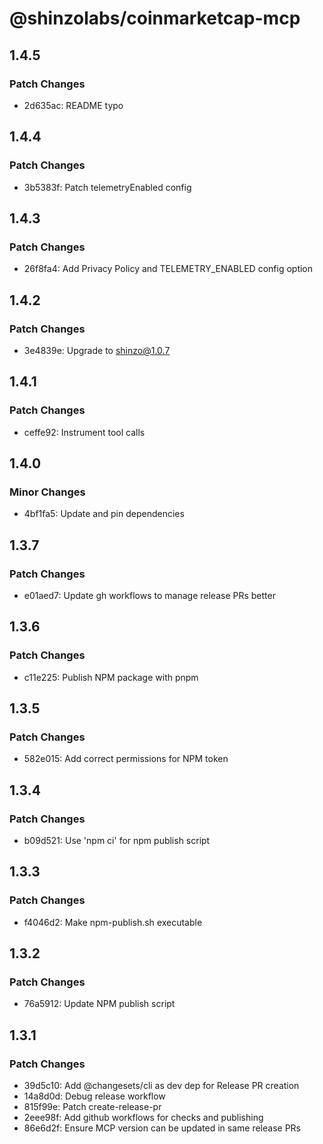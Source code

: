 # @shinzolabs/coinmarketcap-mcp

## 1.4.5

### Patch Changes

- 2d635ac: README typo

## 1.4.4

### Patch Changes

- 3b5383f: Patch telemetryEnabled config

## 1.4.3

### Patch Changes

- 26f8fa4: Add Privacy Policy and TELEMETRY_ENABLED config option

## 1.4.2

### Patch Changes

- 3e4839e: Upgrade to shinzo@1.0.7

## 1.4.1

### Patch Changes

- ceffe92: Instrument tool calls

## 1.4.0

### Minor Changes

- 4bf1fa5: Update and pin dependencies

## 1.3.7

### Patch Changes

- e01aed7: Update gh workflows to manage release PRs better

## 1.3.6

### Patch Changes

- c11e225: Publish NPM package with pnpm

## 1.3.5

### Patch Changes

- 582e015: Add correct permissions for NPM token

## 1.3.4

### Patch Changes

- b09d521: Use 'npm ci' for npm publish script

## 1.3.3

### Patch Changes

- f4046d2: Make npm-publish.sh executable

## 1.3.2

### Patch Changes

- 76a5912: Update NPM publish script

## 1.3.1

### Patch Changes

- 39d5c10: Add @changesets/cli as dev dep for Release PR creation
- 14a8d0d: Debug release workflow
- 815f99e: Patch create-release-pr
- 2eee98f: Add github workflows for checks and publishing
- 86e6d2f: Ensure MCP version can be updated in same release PRs
